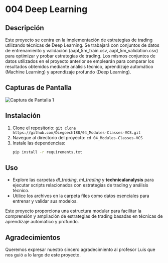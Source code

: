 # 004 Deep Learning

## Descripción
Este proyecto se centra en la implementación de estrategias de trading utilizando técnicas de Deep Learning. Se trabajará con conjuntos de datos de entrenamiento y validación (aapl_5m_train.csv, aapl_5m_validation.csv) para optimizar y probar estrategias de trading. Los mismos conjuntos de datos utilizados en el proyecto anterior se emplearán para comparar los resultados obtenidos mediante análisis técnico, aprendizaje automático (Machine Learning) y aprendizaje profundo (Deep Learning).

## Capturas de Pantalla
![Captura de Pantalla 1](/screenshots/screenshot1.png)

## Instalación
1. Clone el repositorio: `git clone https://github.com/Diegoech188/04_Modules-Classes-VCS.git`
2. Navegue al directorio del proyecto: `cd 04_Modules-Classes-VCS`
3. Instale las dependencias:
   ```bash
   pip install -r requirements.txt

## Uso
- Explore las carpetas *dl_trading*, *ml_trading* y **technicalanalysis** para ejecutar scripts relacionados con estrategias de trading y análisis técnico.
- Utilice los archivos en la carpeta files como datos esenciales para entrenar y validar sus modelos.

Este proyecto proporciona una estructura modular para facilitar la comprensión y ampliación de estrategias de trading basadas en técnicas de aprendizaje automático y profundo.

## Agradecimientos
Queremos expresar nuestro sincero agradecimiento al profesor Luis que nos guió a lo largo de este proyecto.
